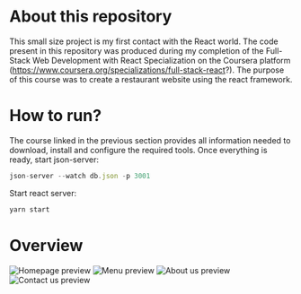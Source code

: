 # About this repository

This small size project is my first contact with the React world. The code present in this repository was produced during my completion of the Full-Stack Web Development with React Specialization on the Coursera platform (https://www.coursera.org/specializations/full-stack-react?).
The purpose of this course was to create a restaurant website using the react framework. 

# How to run?
The course linked in the previous section provides all information needed to download, install and configure the required tools. 
Once everything is ready, start json-server:
```javascript
json-server --watch db.json -p 3001
```

Start react server:
```javascript
yarn start
```

# Overview
![Homepage preview](https://github.com/corem/coursera-frontend/tree/master/React/overview/confusion_home.png?raw=true)
![Menu preview](https://github.com/corem/coursera-frontend/tree/master/React/overview/confusion_menu.png?raw=true)
![About us preview](https://github.com/corem/coursera-frontend/tree/master/React/overview/confusion_aboutus.png?raw=true)
![Contact us preview](https://github.com/corem/coursera-frontend/tree/master/React/overview/confusion_contactus.png?raw=true)
